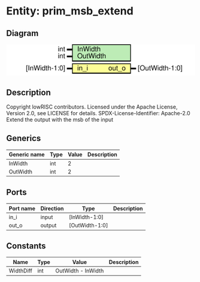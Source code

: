 # Entity: prim_msb_extend

## Diagram

![Diagram](prim_msb_extend.svg "Diagram")
## Description

Copyright lowRISC contributors.
 Licensed under the Apache License, Version 2.0, see LICENSE for details.
 SPDX-License-Identifier: Apache-2.0
 Extend the output with the msb of the input
 
## Generics

| Generic name | Type | Value | Description |
| ------------ | ---- | ----- | ----------- |
| InWidth      | int  | 2     |             |
| OutWidth     | int  | 2     |             |
## Ports

| Port name | Direction | Type           | Description |
| --------- | --------- | -------------- | ----------- |
| in_i      | input     | [InWidth-1:0]  |             |
| out_o     | output    | [OutWidth-1:0] |             |
## Constants

| Name      | Type | Value              | Description |
| --------- | ---- | ------------------ | ----------- |
| WidthDiff | int  | OutWidth - InWidth |             |
